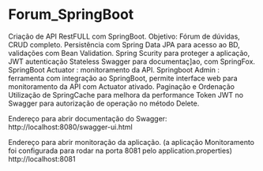 # Forum_SpringBoot

Criação de API RestFULL com SpringBoot.
Objetivo: Fórum de dúvidas, CRUD completo.
Persistência com Spring Data JPA para acesso ao BD, validações com Bean Validation.
Spring Scurity para proteger a aplicação, JWT autenticação Stateless
Swagger para documentaç]ao, com SpringFox.
SpringBoot Actuator : monitoramento da API.
Springboot Admin : ferramenta com integração ao SpringBoot, permite interface web para monitoramento da API com Actuator ativado.
Paginação e Ordenação
Utilização de SpringCache para melhora da performance
Token JWT no Swagger para autorização de operação no método Delete.

Endereço para abrir documentação do Swagger:	
http://localhost:8080/swagger-ui.html

Endereço para abrir monitoração da aplicação. (a aplicação Monitoramento foi configurada para rodar na porta 8081 pelo application.properties)
http://localhost:8081
